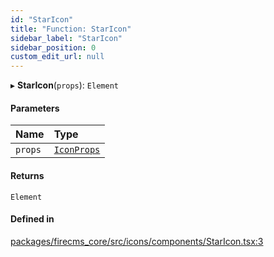 ```yaml
---
id: "StarIcon"
title: "Function: StarIcon"
sidebar_label: "StarIcon"
sidebar_position: 0
custom_edit_url: null
---
```


▸ **StarIcon**(`props`): `Element`

#### Parameters

| Name | Type |
| :------ | :------ |
| `props` | [`IconProps`](../types/IconProps.md) |

#### Returns

`Element`

#### Defined in

[packages/firecms_core/src/icons/components/StarIcon.tsx:3](https://github.com/FireCMSco/firecms/blob/d45f3739/packages/firecms_core/src/icons/components/StarIcon.tsx#L3)
